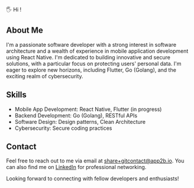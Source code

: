 🖐️ Hi !

## About Me

I'm a passionate software developer with a strong interest in software architecture and a wealth of experience in mobile application development using React Native. I'm dedicated to building innovative and secure solutions, with a particular focus on protecting users' personal data. I'm eager to explore new horizons, including Flutter, Go (Golang), and the exciting realm of cybersecurity.

## Skills

- Mobile App Development: React Native, Flutter (in progress)
- Backend Development: Go (Golang), RESTful APIs
- Software Design: Design patterns, Clean Architecture
- Cybersecurity: Secure coding practices


## Contact

Feel free to reach out to me via email at <share+gitcontact@app2b.io>. You can also find me on [LinkedIn](https://www.linkedin.com/in/audie-app2b>) for professional networking.

Looking forward to connecting with fellow developers and enthusiasts!
